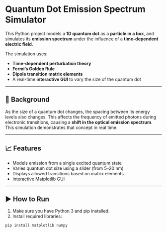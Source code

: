 # Quantum Dot Emission Spectrum Simulator

This Python project models a **1D quantum dot** as a **particle in a box**, and simulates its **emission spectrum** under the influence of a **time-dependent electric field**.

The simulation uses:
- **Time-dependent perturbation theory**
- **Fermi’s Golden Rule**
- **Dipole transition matrix elements**
- A real-time **interactive GUI** to vary the size of the quantum dot

---

## 🔬 Background

As the size of a quantum dot changes, the spacing between its energy levels also changes. This affects the frequency of emitted photons during electronic transitions, causing a **shift in the optical emission spectrum**. This simulation demonstrates that concept in real time.

---

## 📈 Features

- Models emission from a single excited quantum state
- Varies quantum dot size using a slider (from 5–20 nm)
- Displays allowed transitions based on matrix elements
- Interactive Matplotlib GUI

---

## ▶️ How to Run

1. Make sure you have Python 3 and pip installed.
2. Install required libraries:

```bash
pip install matplotlib numpy
